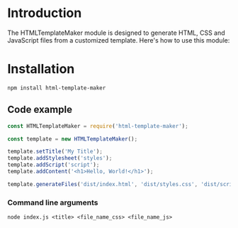 # Introduction

The HTMLTemplateMaker module is designed to generate HTML, CSS and JavaScript files from a customized template. Here's how to use this module:

# Installation 

`npm install html-template-maker`

## Code example

```js
const HTMLTemplateMaker = require('html-template-maker');

const template = new HTMLTemplateMaker();

template.setTitle('My Title');
template.addStylesheet('styles');
template.addScript('script');
template.addContent('<h1>Hello, World!</h1>');

template.generateFiles('dist/index.html', 'dist/styles.css', 'dist/script.js');
```

### Command line arguments

`node index.js <title> <file_name_css> <file_name_js>`
